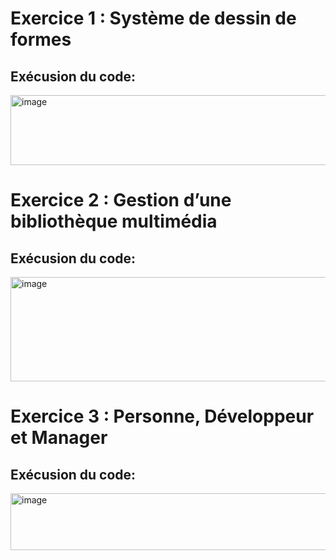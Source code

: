 # Exercice 1 : Système de dessin de formes
## Exécusion du code:
<img width="736" height="112" alt="image" src="https://github.com/user-attachments/assets/adfea534-6877-4139-8288-4ec5c5139a09" />

# Exercice 2 : Gestion d’une bibliothèque multimédia
## Exécusion du code:
<img width="738" height="167" alt="image" src="https://github.com/user-attachments/assets/2d45d096-2561-4938-bcd5-2496d62b3220" />

# Exercice 3  : Personne, Développeur et Manager
## Exécusion du code:
<img width="737" height="91" alt="image" src="https://github.com/user-attachments/assets/c94cca32-98f2-4efc-8a3f-d4d34eac949e" />




